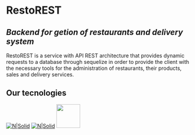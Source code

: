 # RestoREST
## _Backend for getion of restaurants and delivery system_


RestoREST is a service with API REST architecture that provides dynamic requests to a database through sequelize in order to provide the client with the necessary tools for the administration of restaurants, their products, sales and delivery services.

## Our tecnologies

[![N|Solid](https://cdn4.iconfinder.com/data/icons/logos-3/188/nodejs-light-64.png)](https://nodejs.org/en/) [![N|Solid](https://cdn.iconscout.com/icon/free/png-64/sequelize-3-1175091.png)](https://sequelize.org/)
[<img src="https://api.nuget.org/v3-flatcontainer/dotenv.net/2.1.3/icon" width="64"/>](https://www.npmjs.com/package/dotenv) 